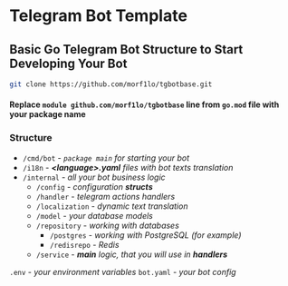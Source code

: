# Telegram Bot Template

## Basic Go Telegram Bot Structure to Start Developing Your Bot

```bash
git clone https://github.com/morf1lo/tgbotbase.git
```

#### Replace `module github.com/morf1lo/tgbotbase` line from `go.mod` file with your package name

### Structure

- `/cmd/bot` - *`package main` for starting your bot*
- `/i18n` - ***<*language*>.yaml** files with bot texts translation*
- `/internal` - *all your bot business logic*
    - `/config` - *configuration **structs***
    - `/handler` - *telegram actions handlers*
    - `/localization` - *dynamic text translation*
    - `/model` - *your database models*
    - `/repository` - *working with databases*
        - `/postgres` - *working with PostgreSQL (for example)*
        - `/redisrepo` - *Redis*
    - `/service` - ***main** logic, that you will use in **handlers***

`.env` - *your environment variables*
`bot.yaml` - *your bot config*
